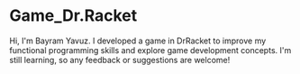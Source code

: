 # Game_Dr.Racket
 Hi, I'm Bayram Yavuz. I developed a game in DrRacket to improve my functional programming skills and explore game development concepts. I'm still learning, so any feedback or suggestions are welcome!
